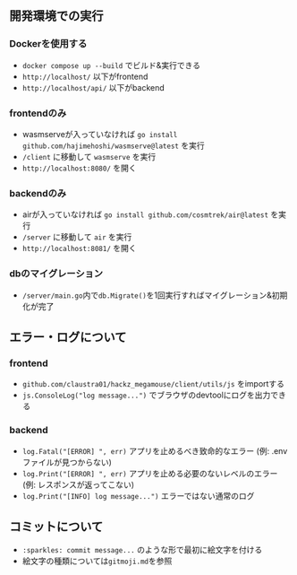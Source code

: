 ## 開発環境での実行
### Dockerを使用する
- `docker compose up --build` でビルド&実行できる
- `http://localhost/` 以下がfrontend
- `http://localhost/api/` 以下がbackend
### frontendのみ
- wasmserveが入っていなければ `go install github.com/hajimehoshi/wasmserve@latest` を実行
- `/client` に移動して `wasmserve` を実行
- `http://localhost:8080/` を開く
### backendのみ
- airが入っていなければ `go install github.com/cosmtrek/air@latest` を実行
- `/server` に移動して `air` を実行
- `http://localhost:8081/` を開く
### dbのマイグレーション
- `/server/main.go`内で`db.Migrate()`を1回実行すればマイグレーション&初期化が完了

## エラー・ログについて
### frontend
- `github.com/claustra01/hackz_megamouse/client/utils/js` をimportする
- `js.ConsoleLog("log message...")` でブラウザのdevtoolにログを出力できる
### backend
- `log.Fatal("[ERROR] ", err)` アプリを止めるべき致命的なエラー (例: .envファイルが見つからない)
- `log.Print("[ERROR] ", err)` アプリを止める必要のないレベルのエラー (例: レスポンスが返ってこない)
- `log.Print("[INFO] log message...")` エラーではない通常のログ

## コミットについて
- `:sparkles: commit message...` のような形で最初に絵文字を付ける
- 絵文字の種類については`gitmoji.md`を参照